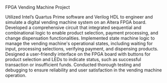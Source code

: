 FPGA Vending Machine Project

Utilized Intel’s Quartus Prime software and Verilog HDL to engineer and simulate a digital vending machine system on an Altera FPGA board.
Developed a comprehensive circuit that integrated sequential and combinational logic to enable product selection, payment processing, and change dispensation functionalities.
Implemented state machine logic to manage the vending machine's operational states, including waiting for input, processing selections, verifying payment, and dispensing products.
Designed a user-friendly interface on the FPGA board with buttons for product selection and LEDs to indicate status, such as successful transaction or insufficient funds.
Conducted thorough testing and debugging to ensure reliability and user satisfaction in the vending machine operation.
